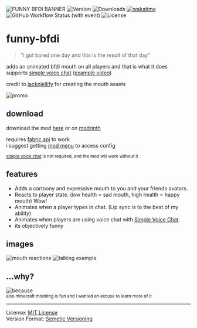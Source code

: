 ![FUNNY BFDI BANNER](https://github.com/ImCodist/funny-bfdi/assets/50346006/7f328b3d-5467-4adb-a208-d2474ca0f7bf)
![Version](https://img.shields.io/github/v/release/ImCodist/funny-bfdi?style=flat-square) ![Downloads](https://img.shields.io/github/downloads/ImCodist/funny-bfdi/total?style=flat-square) [![wakatime](https://wakatime.com/badge/user/66a17a4d-fd33-4271-9faf-2a533d3d618e/project/018b3bfd-ece9-42cf-8880-73dfc9f69114.svg?style=flat-square)](https://wakatime.com/badge/user/66a17a4d-fd33-4271-9faf-2a533d3d618e/project/018b3bfd-ece9-42cf-8880-73dfc9f69114?style=flat-square) ![GitHub Workflow Status (with event)](https://img.shields.io/github/actions/workflow/status/imcodist/funny-bfdi/build.yml?style=flat-square) ![License](https://img.shields.io/github/license/ImCodist/funny-bfdi?style=flat-square)

# funny-bfdi
> "i got bored one day and this is the result of that day"

adds an animated bfdi mouth on all players and that is what it does<br>
supports [simple voice chat](https://modrinth.com/plugin/simple-voice-chat) ([example video](https://www.youtube.com/watch?v=OoOqC5D9i8I))

credit to [jacknjellify](https://www.youtube.com/@BFDI) for creating the mouth assets

![promo](https://github.com/ImCod2st/funny-bfdi/assets/121601871/d82915dc-9ce8-4d23-b12f-c6c737315744)

## download
download the mod [here](https://github.com/ImCodist/funny-bfdi/releases) or on [modrinth](https://modrinth.com/mod/funny-bfdi)

requires [fabric api](https://modrinth.com/mod/fabric-api) to work<br>
i suggest getting [mod menu](https://modrinth.com/mod/modmenu) to access config

<sub>[simple voice chat](https://modrinth.com/plugin/simple-voice-chat) is not required, and the mod will work without it</sub>

## features
- Adds a cartoony and expressive mouth to you and your friends avatars.
- Reacts to player state. (low health = sad mouth, high health = happy mouth) Wow!
- Animates when a player types in chat. (Lip sync is to the best of my ability)
- Animates when players are using voice chat with [Simple Voice Chat](https://modrinth.com/plugin/simple-voice-chat).
- its objectively funny

## images
![mouth reactions](https://github.com/ImCod2st/funny-bfdi/assets/121601871/4fdecfe5-ade7-494f-b9ae-64b2b454c879)
![talking example](https://github.com/ImCod2st/funny-bfdi/assets/121601871/199dffd9-4c3c-4684-ac02-715dad3f60ac)

## ...why?
![because](https://github.com/ImCod2st/funny-bfdi/assets/121601871/9cad1a3a-abee-4b16-96a4-1cb32faccf7d)<br>
<sub>also minecraft modding is fun and i wanted an excuse to learn more of it</sub>

---

License: [MIT License](https://choosealicense.com/licenses/mit/#)<br>
Version Format: [Semetic Versioning](https://semver.org/)

